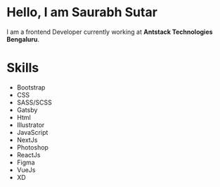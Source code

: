 # Hello, I am Saurabh Sutar

I am a frontend Developer currently working at **Antstack Technologies Bengaluru**.

# Skills

- Bootstrap
- CSS
- SASS/SCSS
- Gatsby
- Html
- Illustrator
- JavaScript
- NextJs
- Photoshop
- ReactJs
- Figma
- VueJs
- XD
